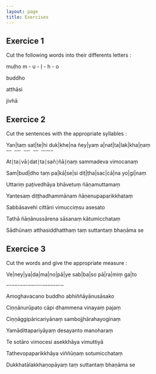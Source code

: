 ```yaml
---
layout: page
title: Exercises
---
```



## Exercice 1

Cut the following words into their differents letters :  
  

muḷho  m - u - ḷ - h - o

buddho

atthāsi

jivhā


## Exercice 2

Cut the sentences with the appropriate syllables :  
  

Yan|taṃ sat|te|hi duk|khe|na ñey|yaṃ a|nat|ta|lak|kha|ṇaṃ  
`−− −−⏑ −−⏑ −− ⏑−⏑−⏑−`

At∣ta∣vā∣dat∣ta∣sañ∣ñā∣ṇaṃ sammadeva vimocanaṃ  
  

Sam|bud|dho taṃ pa|kā|se|si diṭ|ṭha|sac|cā|na yo|gi|naṃ  
  

Uttariṃ paṭivedhāya bhāvetuṃ ñāṇamuttamaṃ  
  

Yantesaṃ diṭṭhadhammānam ñāṇenupaparikkhataṃ  
  

Sabbāsavehi cittāni vimucciṃsu asesato  
  

Tathā ñāṇānussārena sāsanaṃ kātumicchataṃ  
  

Sādhūnaṃ atthasiddhatthaṃ taṃ suttantaṃ bhaṇāma se


## Exercice 3

Cut the words and give the appropriate measure :

  

Ve|ney|ya|da|ma|no|pā|ye sab|ba|so pā|ra|miṃ ga|to  

`−⏑⏑−−⏑⏑−−⏑⏑−−⏑⏑⏑⏑⏑⏑−−−−−−⏑⏑−`

Amoghavacano buddho abhiññāyānusāsako  
  

Ciṇṇānurūpato cāpi dhammena vinayaṃ pajaṃ  
  

Ciṇṇāggipāricariyānaṃ sambojjhārahayoginaṃ  
  

Yamādittapariyāyaṃ desayanto manoharaṃ  
  

Te sotāro vimocesi asekkhāya vimuttiyā  
  

Tathevopaparikkhāya viññūṇaṃ sotumicchataṃ  
  

Dukkhatālakkhaṇopāyaṃ taṃ suttantaṃ bhaṇāma se
